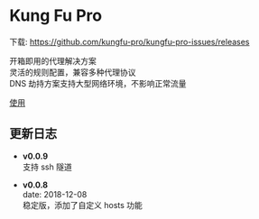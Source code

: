# Kung Fu Pro 

下载:  https://github.com/kungfu-pro/kungfu-pro-issues/releases

开箱即用的代理解决方案 <br>
灵活的规则配置，兼容多种代理协议 <br>
DNS 劫持方案支持大型网络环境，不影响正常流量 <br>

[使用](https://kungfu-pro.github.io/doc/#/?id=%E6%A1%88%E4%BE%8B%E4%BD%BF%E7%94%A8)

## 更新日志
* **v0.0.9** <br>
  支持 ssh 隧道

* **v0.0.8** <br>
  date: 2018-12-08 <br>
  稳定版，添加了自定义 hosts 功能
